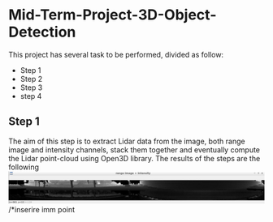 # Mid-Term-Project-3D-Object-Detection
This project has several task to be performed, divided as follow:
* Step 1
* Step 2
* Step 3
* step 4
## Step 1
The aim of this step is to extract Lidar data from the image, both range image and intensity channels, stack them together and eventually compute the Lidar point-cloud using Open3D library.
The results of the steps are the following
![range+intensity](Pics/range_intensity.png)
/*inserire imm point
